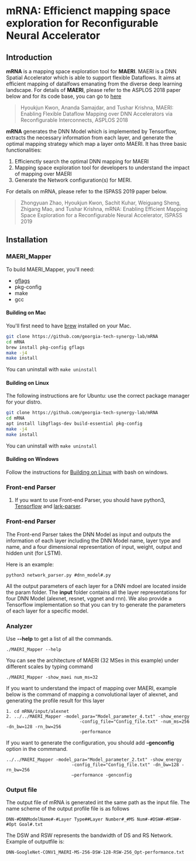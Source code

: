 # mRNA: Efficienct mapping space exploration for Reconfigurable Neural Accelerator
## Introduction
**mRNA** is a mapping space exploration tool for **MAERI**. 
MAERI is a DNN Spatial Accelerator which is able to support flexible Dataflows. It aims at efficient mapping of datalfows emanating from the diverse deep learning landscape. For details of **MAERI**, please refer to the ASPLOS 2018 paper below and for its code base, you can go to [here](https://github.com/georgia-tech-synergy-lab/maeri)

>Hyoukjun Kwon, Ananda Samajdar, and Tushar Krishna, MAERI: Enabling Flexible Dataflow Mapping over DNN Accelerators via Reconfigurable Interconnects, ASPLOS 2018

**mRNA** generates the DNN Model which is implemented by Tensorflow, extracts the necessary information from each layer, and generate the optimal mapping strategy which map a layer onto MAERI. It has three basic functionalities:

1. Efficienctly search the optimal DNN mapping for MAERI
2. Mapping space exploration tool for developers to understand the impact of mapping over MAERI
3. Generate the Network configuration(s) for MERI.

For details on mRNA, please refer to the ISPASS 2019 paper below.
>Zhongyuan Zhao, Hyoukjun Kwon, Sachit Kuhar, Weiguang Sheng, Zhigang Mao, and Tushar Krishna, mRNA: Enabling Efficient Mapping Space Exploration for a Reconfigurable Neural
Accelerator, ISPASS 2019

## Installation
### MAERI_Mapper
To build MAERI_Mapper, you'll need:
* [gflags]
* pkg-config
* make
* gcc

#### Building on Mac
You'll first need to have [brew] installed on your Mac.
```bash
git clone https://github.com/georgia-tech-synergy-lab/mRNA
cd mRNA
brew install pkg-config gflags
make -j4
make install
```

You can uninstall with ``make uninstall``

#### Building on Linux
The following instructions are for Ubuntu: use the correct package manager for your distro.
```bash
git clone https://github.com/georgia-tech-synergy-lab/mRNA
cd mRNA
apt install libgflags-dev build-essential pkg-config
make -j4
make install
```

You can uninstall with ``make uninstall``

#### Building on Windows
Follow the instructions for [Building on Linux](#building-on-linux) with bash on windows.


### Front-end Parser
1. If you want to use Front-end Parser, you should have python3, [Tensorflow] and [lark-parser]. 


### Front-end Parser
The Front-end Parser takes the DNN Model as input and outputs the information of each layer including the DNN Model name, layer type and name, and a four dimensional representation of input, weight, output and hidden unit (for LSTM). 

Here is an example:

```
python3 network_parser.py #dnn_model#.py
```
All the output parameters of each layer for a DNN mdoel are located inside the param folder. 
The **input** folder contains all the layer representations for four DNN Model (alexnet, resnet, vggnet and rnn). 
We also provide a Tensorflow implementation so that you can try to generate the parameters of each layer for a specific model.  

### Analyzer

Use **--help** to get a list of all the commands.

```
./MAERI_Mapper --help

```
You can see the architecture of MAERI (32 MSes in this example) under different scales by typing command

```
./MAERI_Mapper -show_maei num_ms=32

```

If you want to understand the impact of mapping over MAERI, example below is the command of mapping a convolutional layer of alexnet, and generating the profile result for this layer

```
1. cd mRNA/input/alexnet
2. ../../MAERI_Mapper -model_para="Model_parameter_4.txt" -show_energy 
                            -config_file="Config_file.txt" -num_ms=256 -dn_bw=128 -rn_bw=256 
                            -performance
```
If you want to generate the configuration, you should add **-genconfig** option in the commmand.

```
../../MAERI_Mapper -model_para="Model_parameter_2.txt" -show_energy 
                         -config_file="Config_file.txt" -dn_bw=128 -rn_bw=256 
                         –performance -genconfig
```

### Output file
The output file of mRNA is generated int the same path as the input file. The name scheme of the output profile file is as follows

```
DNN-#DNNModelName#-#Layer Type##Layer Number#_#MS Num#-#DSW#-#RSW#-#Opt Goal#.txt

```
The DSW and RSW represents the bandwidth of DS and RS Network. Example of outputfile is: 

```
DNN-GoogleNet-CONV1_MAERI-MS-256-DSW-128-RSW-256_Opt-performance.txt

```
[Tensorflow]: https://tensorflow.google.cn/install
[lark-parser]: https://github.com/lark-parser/lark
[gflags]: https://github.com/gflags/gflags
[brew]: https://brew.sh
